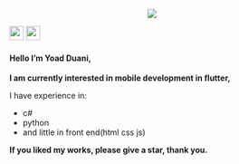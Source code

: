 <p align="center">
  <img src="https://i.ibb.co/d2nTmn9/YOAD-DUANI-1.png"/>
</p>

<img src="https://img.shields.io/badge/-*text*-1572B6?style=flat-square&logo=*language*" height="25" />
<img src="https://img.shields.io/badge/-CSS3-1572B6?style=flat-square&logo=css3" height="25" />






#### Hello I’m Yoad Duani,

**I am currently interested in mobile development in flutter,**

I have experience in:
* c#
* python
* and little in front end(html css js)

**If you liked my works, please give a star, thank you.**

<!---
Yoad-Duani/Yoad-Duani is a ✨ special ✨ repository because its `README.md` (this file) appears on your GitHub profile.
You can click the Preview link to take a look at your changes.
--->
